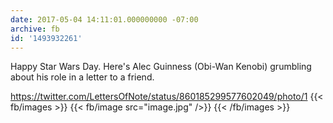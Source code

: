 ```yaml
---
date: 2017-05-04 14:11:01.000000000 -07:00
archive: fb
id: '1493932261'
---
```


Happy Star Wars Day. Here's Alec Guinness (Obi-Wan Kenobi) grumbling about his role in a letter to a friend.

https://twitter.com/LettersOfNote/status/860185299577602049/photo/1
{{< fb/images >}}
{{< fb/image src="image.jpg" />}}
{{< /fb/images >}}
